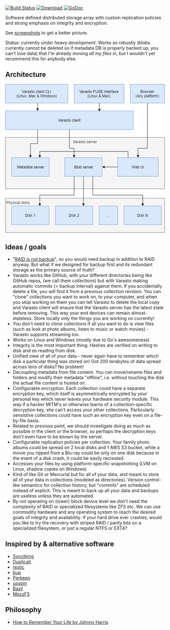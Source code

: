 [![Build Status](https://img.shields.io/travis/function61/varasto.svg?style=for-the-badge)](https://travis-ci.org/function61/varasto)
[![Download](https://img.shields.io/badge/Download-bintray%20latest-blue.svg?style=for-the-badge)](https://bintray.com/function61/dl/varasto/_latestVersion#files)
[![GoDoc](https://img.shields.io/badge/godoc-reference-5272B4.svg?style=for-the-badge)](https://godoc.org/github.com/function61/varasto)

Software defined distributed storage array with custom replication policies and strong
emphasis on integrity and encryption.

See [screenshots](docs/screenshots.md) to get a better picture.

Status: currently *under heavy development*. Works so robustly (blobs currently cannot be
deleted so if metadata DB is properly backed up, you can't lose data) that I'm already
moving *all my files in*, but I wouldn't yet recommend this for anybody else.


Architecture
------------

![](docs/architecture.png)


Ideas / goals
-------------

- "[RAID is not backup](https://serverfault.com/questions/2888/why-is-raid-not-a-backup)",
  so you would need backup in addition to RAID anyway. But what if we designed for backup
  first and its redundant storage as the primary source of truth?
- Varasto works like GitHub, with your different directories being like GitHub repos,
  (we call them collections) but with Varasto making automatic commits (= backup interval)
  against them. If you accidentally delete a file, you will find it from a previous
  collection revision. You can "clone" collections you want to work on, to your computer,
  and when you stop working on them you can tell Varasto to delete the local copy and
  Varasto client will ensure that the Varasto server has the latest state before removing.
  This way your end devices can remain almost-stateless. Store locally only the things you
  are working on currently!
- You don't need to clone collections if all you want to do is view files (such as look at
  photo albums, listen to music or watch movies) - Varasto supports streaming too.
- Works on Linux and Windows (mostly due to Go's awesomeness)
- Integrity is the most important thing. Hashes are verified on writing to disk and on
  reading from disk.
- Unified view of all of your data - never again have to remember which disk a particular
  thing was stored on! Got 200 terabytes of data spread across tens of disks? No problem!
- Decoupling metadata from file content. You can move/rename files and folders and modify
  their metadata "offline", i.e. without touching the disk the actual file content is hosted on.
- Configurable encryption. Each collection could have a separate encryption key, which itself
  is asymmetrically encrypted by your personal key which never leaves your hardware security
  module. This way if a hacker MITM's or otherwise learns of a collection-specific
  decryption key, she can't access your other collections. Particularly sensistive collections
  could have such an encryption key even on a file-by-file basis.
- Related to previous point, we should investigate doing as much as possible in the client
  or the browser, so perhaps the decryption keys don't even have to be known by the server.
- Configurable replication policies per collection. Your family photo albums could be
  spread on 2 local disks and 1 AWS S3 bucket, while a movie you ripped from a Blu-ray could
  be only on one disk because in the event of a disk crash, it could be easily recreated.
- Accesses your files by using platform-specific snapshotting
  (LVM on Linux, shadow copies on Windows)
- Kind of like Git or Mercurial but for all of your data, and meant to store all of your
  data in collections (modeled as directories). Version control-like semantics for
  collection history, but "commits" are scheduled instead of explicit. This is meant to
  back up all your data and backups are useless unless they are automated.
- By not operating on (lower) block device level we don't need the complexity of RAID or
  specialized filesystems like ZFS etc. We can use commodity hardware and any operating
  system to reach the desired goals of integrity and availability. If your hard drive ever
  crashes, would you like to try the recovery with striped RAID / parity bits on a
  specialized filesystem, or just a regular NTFS or EXT4?


Inspired by & alternative software
----------------------------------

- [Syncthing](https://syncthing.net/)
- [Duplicati](https://www.duplicati.com/)
- [restic](https://restic.net/)
- [bup](https://github.com/bup/bup)
- [Perkeep](https://perkeep.org/doc/overview)
- [upspin](https://upspin.io/doc/arch.md)
- [Bazil](https://bazil.org/)
- [MezzFS](https://medium.com/netflix-techblog/mezzfs-mounting-object-storage-in-netflixs-media-processing-platform-cda01c446ba)


Philosophy
----------

- [How to Remember Your Life by Johnny Harris](https://www.youtube.com/watch?v=GLy4VKeYxD4)

